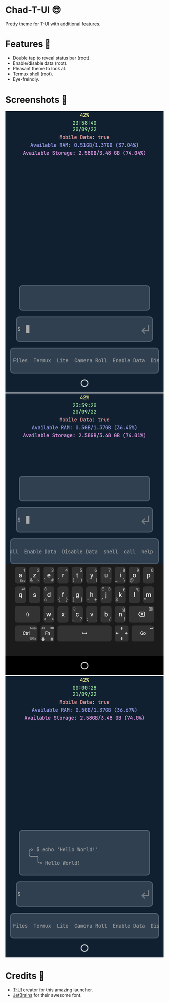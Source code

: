 # Chad-T-UI 😎
Pretty theme for T-UI with additional features.

# Features 🍲
- Double tap to reveal status bar (root).
- Enable/disable data (root).
- Pleasant theme to look at.
- Termux shell (root).
- Eye-freindly.

# Screenshots 🤳
<img src="screenshots/screenshot-1.png">
<img src="screenshots/screenshot-2.png">
<img src="screenshots/screenshot-3.png">

# Credits 💙
- <a href="https://github.com/fAndreuzzi">T-UI</a> creator for this amazing launcher.
- <a href="https://github.com/JetBrains">JetBrains</a> for their awesome font.
